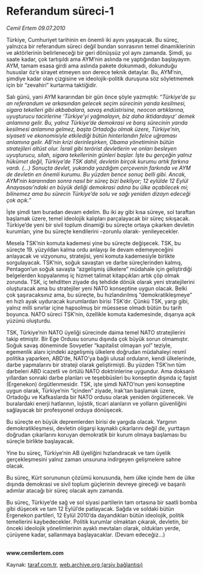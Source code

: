 # Referandum süreci-1 

*Cemil Ertem 09.07.2010*

<div class="yazi"><p>Türkiye, Cumhuriyet tarihinin en önemli iki ayını yaşayacak. Bu süreç, yalnızca bir referandum süreci değil bundan sonrasının temel dinamiklerinin ve aktörlerinin belirleneceği bir geri dönüşsüz yol aynı zamanda. Şimdi, şu saate kadar, çok tartışıldı ama AYM’nin aslında ne yaptığından başlayayım. AYM, tamam esasa girdi ama aslında pakete dokunmadı, dokunduğu hususlar öz’e sirayet etmeyen son derece teknik detaylar. Bu, AYM’nin, şimdiye kadar olan çizgisine ve ideolojik-politik duruşuna söz söyletmemek için bir “zevahiri” kurtarma taktiğidir. </p>
<p>Salı günü, yani AYM kararından bir gün önce şöyle yazmıştık: “<i>Türkiye’de şu an referandum ve arkasından gelecek seçim sürecinin yarıda kesilmesi, sigara tekelleri gibi akbabalara, savaş endüstrisine, neocon artıklarına, uyuşturucu tacirlerine ‘Türkiye’yi yağmalayın, biz daha iktidardayız’ demek anlamına gelir. Bu, yalnız Türkiye’de demokrasi ve barış sürecinin yarıda kesilmesi anlamına gelmez, başta Ortadoğu olmak üzere, Türkiye’nin, siyaseti ve ekonomisiyle etkilediği bütün hinterlandın felce uğraması anlamına gelir. AB’nin krizi derinleşirken, Obama yönetiminin bütün stratejileri altüst olur. İsrail gibi terörist devletlerin ve onları besleyen uyuşturucu, silah, sigara tekellerinin günleri başlar. İşte bu gerçeğin yalnız hükümet değil, Türkiye’de TSK dahil, devletin birçok kurumu artık farkına vardı. (...) Sonuçta devlet, yukarıda yazdığım çerçevenin farkında ve AYM de devletin en önemli kurumu. Bu yüzden bence sonuç belli gibi. Ancak, AYM’nin kararından sonra nasıl bir süreç bizi bekliyor; 12 eylülde 12 Eylül Anayasası’ndaki en büyük deliği demokrasi adına bu ülke açabilecek mi; bilinemez ama bu sürecin Türkiye’de solu ve sağı yeniden dizayn edeceği çok açık.</i>”<i></i></p>
<p>İşte şimdi tam buradan devam edelim. Bu iki ay gibi kısa süreye, sol taraftan başlamak üzere, temel ideolojik kalıpları parçalayacak bir süreç sıkışacak. Türkiye’de yeni bir sivil toplum dinamiği bu süreçte ortaya çıkarken devletin kurumları, yine bu süreçte kendilerini –zorunlu olarak- yenileyecekler. </p>
<p>Mesela TSK’nin komuta kademesi yine bu süreçte değişecek. TSK, bu süreçte 19. yüzyıldan kalma ordu anlayışı ile devam edemeyeceğini anlayacak ve vizyonunu, stratejisi, yeni komuta kademesiyle birlikte sorgulayacak. TSK’nin, soğuk savaştan ve darbe süreçlerinden kalmış, Pentagon’un soğuk savaşta “azgelişmiş ülkelere” müdahale için geliştirdiği belgelerden kopyalanmış iç hizmet talimat kitapçıkları artık çöp olmak zorunda. TSK, iç tehditten ziyade dış tehdide dönük olarak yeni stratejilerini oluşturacak ama bu stratejiler yeni NATO konseptine uygun olacak. Belki çok şaşıracaksınız ama, bu süreçte, bu hızlandırılmış “demokratikleşmeye” en hızlı ayak uyduracak kurumlardan birisi TSK’dır. Çünkü TSK, yargı gibi, yalnız milli sınırlar içine hapsolmuş bir müessese olmadı bütün bu tarih boyunca. NATO süreci TSK’nin, özellikle komuta kademesinde, dışarıya açık yüzünü oluşturdu.</p>
<p>TSK, Türkiye’nin NATO üyeliği sürecinde daima temel NATO stratejilerini takip etmiştir. Bir Ege Ordusu sorunu dışında çok büyük sorun olmamıştır. Soğuk savaş döneminde Sovyetler “kapitalist olmayan yol” teziyle, egemenlik alanı içindeki azgelişmiş ülkelere doğrudan müdahaleyi resmî politika yaparken, ABD’de, NATO’ya bağlı ulusal orduların, kendi ülkelerinde, darbe yapmalarını bir strateji olarak geliştirmişti. Bu yüzden TSK’nın tüm darbeleri ABD icazetli ve örtülü NATO doktrinlerine uygundur. Ama doksanlı yıllardan sonraki darbe planları ve teşebbüsleri bu konseptin dışında iç faşist (Ergenekon) örgütlenmesidir. TSK, işte şimdi NATO’nun yeni konseptine uygun olarak, Türkiye’nin “içinden” ziyade, Irak’tan başlamak üzere, Ortadoğu ve Kafkaslarda bir NATO ordusu olarak yeniden örgütlenecek. Ve buralardaki enerji hatlarının, lojistik, ticari alanların ve yolların güvenliğini sağlayacak bir profesyonel orduya dönüşecek. </p>
<p>Bu süreçte en büyük depremlerden birisi de yargıda olacak. Yargının demokratikleşmesi, devletin oligarşi kaynaklı çıkarlarını değil de, yurttaşın doğrudan çıkarlarını koruyan demokratik bir kurum olmaya başlaması bu süreçle birlikte başlayacak. </p>
<p>Yine bu süreç, Türkiye’nin AB üyeliğini hızlandıracak ve tam üyelik gerçekleşmesini yalnız zaman unsuruna indirgeyen gelişmelere sahne olacak. </p>
<p>Bu süreç, Kürt sorununun çözümü konusunda, hem ülke içinde hem de ülke dışında demokrasi ve sivil toplum güçlerinin devreye gireceği ve başarılı adımlar atacağı bir süreç olacak aynı zamanda. </p>
<p>Bu süreç, Türkiye’de sağ ve sol siyasi partilerin tam ortasına bir saatli bomba gibi düşecek ve tam 12 Eylül’de patlayacak. Sağda ve soldaki bütün Ergenekon partileri, 12 Eylül 2010’da dayandıkları bütün ideolojik, politik temellerini kaybedecekler. Politik kurumlar olmaktan çıkarak, devletin, bir önceki ideolojik yönelimlerinin ayaklı mevtaları olarak, oldukları yerde, çürüyene kadar, sallanmaya başlayacaklar. (Devam edeceğiz...) </p>
<p><b><br/>www.cemilertem.com </b></p></div>

Kaynak: [taraf.com.tr](http://www.taraf.com.tr:80/cemil-ertem/makale-referandum-sureci-1.htm), [web.archive.org (arşiv bağlantısı)](http://web.archive.org/web/20100711051835/http://www.taraf.com.tr:80/cemil-ertem/makale-referandum-sureci-1.htm)

